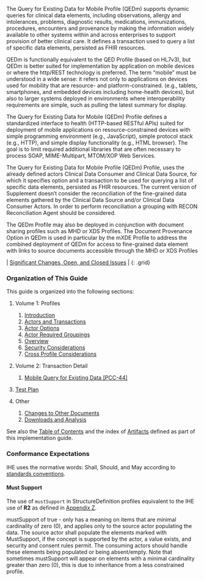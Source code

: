 
The Query for Existing Data for Mobile Profile (QEDm) supports dynamic
queries for clinical data elements, including observations, allergy and
intolerances, problems, diagnostic results, medications, immunizations,
procedures, encounters and provenance by making the information widely
available to other systems within and across enterprises to support
provision of better clinical care. It defines a transaction used to
query a list of specific data elements, persisted as FHIR resources.

QEDm is functionally equivalent to the QED Profile (based on HL7v3), but
QEDm is better suited for implementation by application on mobile
devices or where the http/REST technology is preferred. The term
“mobile” must be understood in a wide sense: it refers not only to
applications on devices used for mobility that are resource- and
platform-constrained. (e.g., tablets, smartphones, and embedded devices
including home-health devices), but also to larger systems deployed in
environments where interoperability requirements are simple, such as
pulling the latest summary for display.

The Query for Existing Data for Mobile (QEDm) Profile defines a
standardized interface to health (HTTP-based RESTful APIs) suited for
deployment of mobile applications on resource-constrained devices with
simple programming environment (e.g., JavaScript), simple protocol stack
(e.g., HTTP), and simple display functionality (e.g., HTML browser). The
goal is to limit required additional libraries that are often necessary
to process SOAP, MIME-Multipart, MTOM/XOP Web Services.

The Query for Existing Data for Mobile Profile (QEDm) Profile, uses the
already defined actors Clinical Data Consumer and Clinical Data Source,
for which it specifies option and a transaction to be used for querying
a list of specific data elements, persisted as FHIR resources. The
current version of Supplement doesn’t consider the reconciliation of the
fine-grained data elements gathered by the Clinical Data Source and/or
Clinical Data Consumer Actors. In order to perform reconciliation a
grouping with RECON Reconciliation Agent should be considered.

The QEDm Profile may also be deployed in conjunction with document
sharing profiles such as MHD or XDS Profiles. The Document Provenance
Option in QEDm is used in particular by the mXDE Profile to address the
combined deployment of QEDm for access to fine-grained data element with
links to source documents accessible through the MHD or XDS Profiles

<div markdown="1" class="stu-note">

| [Significant Changes, Open, and Closed Issues](issues.html) |
{: .grid}

</div>

### Organization of This Guide
This guide is organized into the following sections:

1. Volume 1: Profiles
   1. [Introduction](volume-1.html)
   1. [Actors and Transactions](volume-1.html#actors-and-transactions)
   1. [Actor Options](volume-1.html#actor-options)
   1. [Actor Required Groupings](volume-1.html#required-groupings)
   1. [Overview](volume-1.html#overview)
   1. [Security Considerations](volume-1.html#security-considerations)
   1. [Cross Profile Considerations](volume-1.html#other-grouping)

2. Volume 2: Transaction Detail
   1. [Mobile Query for Existing Data \[PCC-44\]](PCC-44.html)

5. [Test Plan](testplan.html)

6. Other
   1. [Changes to Other Documents](other.html)
   2. [Downloads and Analysis](downloads.html)

See also the [Table of Contents](toc.html) and the index of [Artifacts](artifacts.html) defined as part of this implementation guide.

### Conformance Expectations

IHE uses the normative words: Shall, Should, and May according to [standards conventions](https://profiles.ihe.net/GeneralIntro/ch-E.html).

#### Must Support

The use of ```mustSupport``` in StructureDefinition profiles equivalent to the IHE use of **R2** as defined in [Appendix Z](https://profiles.ihe.net/ITI/TF/Volume2/ch-Z.html#z.10-profiling-conventions-for-constraints-on-fhir).

mustSupport of true - only has a meaning on items that are minimal cardinality of zero (0), and applies only to the source actor populating the data. The source actor shall populate the elements marked with MustSupport, if the concept is supported by the actor, a value exists, and security and consent rules permit. 
The consuming actors should handle these elements being populated or being absent/empty. 
Note that sometimes mustSupport will appear on elements with a minimal cardinality greater than zero (0), this is due to inheritance from a less constrained profile.

